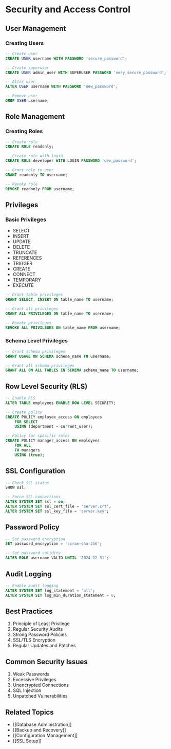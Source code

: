 # Security and Access Control

## User Management
### Creating Users
```sql
-- Create user
CREATE USER username WITH PASSWORD 'secure_password';

-- Create superuser
CREATE USER admin_user WITH SUPERUSER PASSWORD 'very_secure_password';

-- Alter user
ALTER USER username WITH PASSWORD 'new_password';

-- Remove user
DROP USER username;
```

## Role Management
### Creating Roles
```sql
-- Create role
CREATE ROLE readonly;

-- Create role with login
CREATE ROLE developer WITH LOGIN PASSWORD 'dev_password';

-- Grant role to user
GRANT readonly TO username;

-- Revoke role
REVOKE readonly FROM username;
```

## Privileges
### Basic Privileges
- SELECT
- INSERT
- UPDATE
- DELETE
- TRUNCATE
- REFERENCES
- TRIGGER
- CREATE
- CONNECT
- TEMPORARY
- EXECUTE

```sql
-- Grant table privileges
GRANT SELECT, INSERT ON table_name TO username;

-- Grant all privileges
GRANT ALL PRIVILEGES ON table_name TO username;

-- Revoke privileges
REVOKE ALL PRIVILEGES ON table_name FROM username;
```

### Schema Level Privileges
```sql
-- Grant schema privileges
GRANT USAGE ON SCHEMA schema_name TO username;

-- Grant all schema privileges
GRANT ALL ON ALL TABLES IN SCHEMA schema_name TO username;
```

## Row Level Security (RLS)
```sql
-- Enable RLS
ALTER TABLE employees ENABLE ROW LEVEL SECURITY;

-- Create policy
CREATE POLICY employee_access ON employees
    FOR SELECT
    USING (department = current_user);

-- Policy for specific roles
CREATE POLICY manager_access ON employees
    FOR ALL
    TO managers
    USING (true);
```

## SSL Configuration
```sql
-- Check SSL status
SHOW ssl;

-- Force SSL connections
ALTER SYSTEM SET ssl = on;
ALTER SYSTEM SET ssl_cert_file = 'server.crt';
ALTER SYSTEM SET ssl_key_file = 'server.key';
```

## Password Policy
```sql
-- Set password encryption
SET password_encryption = 'scram-sha-256';

-- Set password validity
ALTER ROLE username VALID UNTIL '2024-12-31';
```

## Audit Logging
```sql
-- Enable audit logging
ALTER SYSTEM SET log_statement = 'all';
ALTER SYSTEM SET log_min_duration_statement = 0;
```

## Best Practices
1. Principle of Least Privilege
2. Regular Security Audits
3. Strong Password Policies
4. SSL/TLS Encryption
5. Regular Updates and Patches

## Common Security Issues
1. Weak Passwords
2. Excessive Privileges
3. Unencrypted Connections
4. SQL Injection
5. Unpatched Vulnerabilities

## Related Topics
- [[Database Administration]]
- [[Backup and Recovery]]
- [[Configuration Management]]
- [[SSL Setup]]
